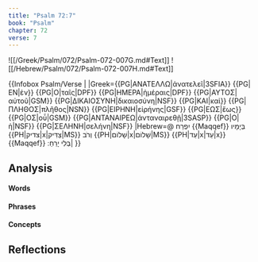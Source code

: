 ```yaml
---
title: "Psalm 72:7"
book: "Psalm"
chapter: 72
verse: 7
---
```

![[/Greek/Psalm/072/Psalm-072-007G.md#Text]]
![[/Hebrew/Psalm/072/Psalm-072-007H.md#Text]]

{{Infobox Psalm/Verse |
|Greek={{PG|ΑΝΑΤΕΛΛΩ|ἀνατελεῖ|3SFIA}} {{PG|ΕΝ|ἐν}} {{PG|Ο|ταῖς|DPF}} {{PG|ΗΜΕΡΑ|ἡμέραις|DPF}} {{PG|ΑΥΤΟΣ|αὐτοῦ|GSM}} {{PG|ΔΙΚΑΙΟΣΥΝΗ|δικαιοσύνη|NSF}} {{PG|ΚΑΙ|καὶ}} {{PG|ΠΛΗΘΟΣ|πλῆθος|NSN}} {{PG|ΕΙΡΗΝΗ|εἰρήνης|GSF}} {{PG|ΕΩΣ|ἕως}} {{PG|ΟΣ|οὗ|GSM}} {{PG|ΑΝΤΑΝΑΙΡΕΩ|ἀνταναιρεθῇ|3SASP}} {{PG|Ο|ἡ|NSF}} {{PG|ΣΕΛΗΝΗ|σελήνη|NSF}}
|Hebrew=@
יִפְרַח
{{Maqqef}}
בְּיָמָיו
{{PH|צדיק|x|צַדִּיק|MS}}
וְרֹב
{{PH|שָׁלוֹם|x|שָׁלוֹם|MS}} {{PH|עַד|x|עַד|x}}{{Maqqef}}
בְּלִי
יָרֵחַ
׃|
}}

## Analysis

#### Words

#### Phrases

#### Concepts

## Reflections
